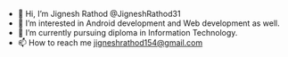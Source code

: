 - 👋 Hi, I’m Jignesh Rathod @JigneshRathod31
- 👀 I’m interested in Android development and Web development as well.
- 🌱 I’m currently pursuing diploma in Information Technology.
- 📫 How to reach me jigneshrathod154@gmail.com

<!---
JigneshRathod31/JigneshRathod31 is a ✨ special ✨ repository because its `README.md` (this file) appears on your GitHub profile.
You can click the Preview link to take a look at your changes.
--->

